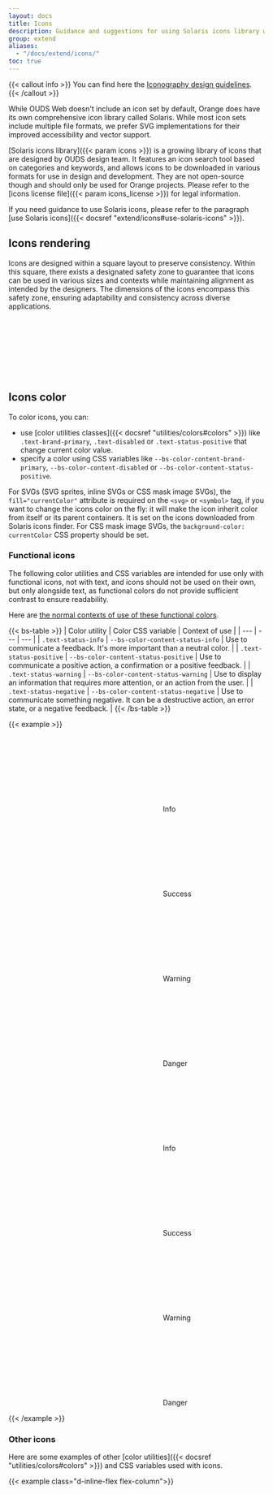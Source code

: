```yaml
---
layout: docs
title: Icons
description: Guidance and suggestions for using Solaris icons library with OUDS Web.
group: extend
aliases:
  - "/docs/extend/icons/"
toc: true
---
```


{{< callout info >}}
You can find here the [Iconography design guidelines](https://unified-design-system.orange.com/472794e18/p/275963-iconography).
{{< /callout >}}

While OUDS Web doesn't include an icon set by default, Orange does have its own comprehensive icon library called Solaris. While most icon sets include multiple file formats, we prefer SVG implementations for their improved accessibility and vector support.

[Solaris icons library]({{< param icons >}}) is a growing library of icons that are designed by OUDS design team. It features an icon search tool based on categories and keywords, and allows icons to be downloaded in various formats for use in design and development. They are not open-source though and should only be used for Orange projects. Please refer to the [icons license file]({{< param icons_license >}}) for legal information.

If you need guidance to use Solaris icons, please refer to the paragraph [use Solaris icons]({{< docsref "extend/icons#use-solaris-icons" >}}).

## Icons rendering

Icons are designed within a square layout to preserve consistency. Within this square, there exists a designated safety zone to guarantee that icons can be used in various sizes and contexts while maintaining alignment as intended by the designers. The dimensions of the icons encompass this safety zone, ensuring adaptability and consistency across diverse applications.

<svg width="8em" height="8em" class="bg-body-secondary" aria-hidden="true">
  <use xlink:href="/docs/{{< param docs_version >}}/assets/img/ouds-web-sprite.svg#info"/>
</svg>
<svg width="8em" height="8em" class="bg-body-secondary" aria-hidden="true">
  <use xlink:href="/docs/{{< param docs_version >}}/assets/img/ouds-web-sprite.svg#download"/>
</svg>
<svg width="8em" height="8em" class="bg-body-secondary" aria-hidden="true">
  <use xlink:href="/docs/{{< param docs_version >}}/assets/img/ouds-web-sprite.svg#tick"/>
</svg>

## Icons color

To color icons, you can:
- use [color utilities classes]({{< docsref "utilities/colors#colors" >}}) like `.text-brand-primary`, `.text-disabled` or `.text-status-positive` that change current color value.
- specify a color using CSS variables like `--bs-color-content-brand-primary`, `--bs-color-content-disabled` or `--bs-color-content-status-positive`.

For SVGs (SVG sprites, inline SVGs or CSS mask image SVGs), the `fill="currentColor"` attribute is required on the `<svg>` or `<symbol>` tag, if you want to change the icons color on the fly: it will make the icon inherit color from itself or its parent containers. It is set on the icons downloaded from Solaris icons finder. For CSS mask image SVGs, the `background-color: currentColor` CSS property should be set.

### Functional icons

The following color utilities and CSS variables are intended for use only with functional icons, not with text, and icons should not be used on their own, but only alongside text, as functional colors do not provide sufficient contrast to ensure readability.

Here are [the normal contexts of use of these functional colors](https://unified-design-system.orange.com/472794e18/p/217ac6-colour/t/9b95834c2e).

{{< bs-table >}}
| Color utility | Color CSS variable | Context of use |
| --- | --- | --- |
| `.text-status-info` | `--bs-color-content-status-info` | Use to communicate a feedback. It's more important than a neutral color. |
| `.text-status-positive` | `--bs-color-content-status-positive` | Use to communicate a positive action, a confirmation or a positive feedback. |
| `.text-status-warning` | `--bs-color-content-status-warning` | Use to display an information that requires more attention, or an action from the user. |
| `.text-status-negative` | `--bs-color-content-status-negative` | Use to communicate something negative. It can be a destructive action, an error state, or a negative feedback. |
{{< /bs-table >}}

{{< example >}}
<div class="d-flex justify-content-center gap-md-tall">
  <div class="p-medium bg-primary border border-default" data-bs-theme="light">
    <p>
      <svg class="text-status-info decorative-sm-icon" aria-hidden="true">
        <use xlink:href="/docs/{{< param docs_version >}}/assets/img/ouds-web-sprite.svg#info"/>
      </svg> Info
    </p>
    <p>
      <svg class="text-status-positive decorative-sm-icon" aria-hidden="true">
        <use xlink:href="/docs/{{< param docs_version >}}/assets/img/ouds-web-sprite.svg#tick-confirmation"/>
      </svg> Success
    </p>
    <p>
      <svg class="text-status-warning decorative-sm-icon" aria-hidden="true">
        <use xlink:href="/docs/{{< param docs_version >}}/assets/img/ouds-web-sprite.svg#important"/>
      </svg> Warning
    </p>
    <p>
      <svg class="text-status-negative decorative-sm-icon" aria-hidden="true">
        <use xlink:href="/docs/{{< param docs_version >}}/assets/img/ouds-web-sprite.svg#error-severe"/>
      </svg> Danger
    </p>
  </div>
  <div class="p-medium bg-emphasized border border-default" data-bs-theme="dark">
    <p>
      <svg class="decorative-sm-icon" style="color: var(--bs-color-content-status-info)" aria-hidden="true">
        <use xlink:href="/docs/{{< param docs_version >}}/assets/img/ouds-web-sprite.svg#info"/>
      </svg> Info
    </p>
    <p>
      <svg class="decorative-sm-icon" style="color: var(--bs-color-content-status-positive)" aria-hidden="true">
        <use xlink:href="/docs/{{< param docs_version >}}/assets/img/ouds-web-sprite.svg#tick-confirmation"/>
      </svg> Success
    </p>
    <p>
      <svg class="decorative-sm-icon" style="color: var(--bs-color-content-status-warning)" aria-hidden="true">
        <use xlink:href="/docs/{{< param docs_version >}}/assets/img/ouds-web-sprite.svg#important"/>
      </svg> Warning
    </p>
    <p>
      <svg class="decorative-sm-icon" style="color: var(--bs-color-content-status-negative)" aria-hidden="true">
        <use xlink:href="/docs/{{< param docs_version >}}/assets/img/ouds-web-sprite.svg#error-severe"/>
      </svg> Danger
    </p>
  </div>
</div>
{{< /example >}}


### Other icons

Here are some examples of other [color utilities]({{< docsref "utilities/colors#colors" >}}) and CSS variables used with icons.

{{< example class="d-inline-flex flex-column">}}
<p class="p-2 bg-primary d-inline-flex align-items-center gap-shorter" data-bs-theme="light">
  <svg class="decorative-sm-icon" aria-hidden="true">
    <use xlink:href="/docs/{{< param docs_version >}}/assets/img/ouds-web-sprite.svg#heart-recommend"/>
  </svg>
  <svg class="decorative-sm-icon text-default" aria-hidden="true">
    <use xlink:href="/docs/{{< param docs_version >}}/assets/img/ouds-web-sprite.svg#delete"/>
  </svg>
  <svg class="decorative-sm-icon text-primary" aria-hidden="true">
    <use xlink:href="/docs/{{< param docs_version >}}/assets/img/ouds-web-sprite.svg#download"/>
  </svg>
  <svg class="decorative-sm-icon text-disabled" aria-hidden="true">
    <use xlink:href="/docs/{{< param docs_version >}}/assets/img/ouds-web-sprite.svg#trash"/>
  </svg>
  <span class="icon si si-settings text-muted decorative-sm-icon" aria-hidden="true"></span>
</p>
<p class="p-2 bg-emphasized d-inline-flex align-items-center gap-shorter" data-bs-theme="dark">
  <svg class="decorative-sm-icon" aria-hidden="true">
    <use xlink:href="/docs/{{< param docs_version >}}/assets/img/ouds-web-sprite.svg#heart-recommend"/>
  </svg>
  <svg class="decorative-sm-icon" style="color: var(--bs-color-content-default)" aria-hidden="true">
    <use xlink:href="/docs/{{< param docs_version >}}/assets/img/ouds-web-sprite.svg#delete"/>
  </svg>
  <svg class="decorative-sm-icon" style="color: var(--bs-color-content-brand-primary)" aria-hidden="true">
    <use xlink:href="/docs/{{< param docs_version >}}/assets/img/ouds-web-sprite.svg#download"/>
  </svg>
  <svg class="decorative-sm-icon" style="color: var(--bs-color-content-disabled)" aria-hidden="true">
    <use xlink:href="/docs/{{< param docs_version >}}/assets/img/ouds-web-sprite.svg#trash"/>
  </svg>
  <span class="icon si si-settings decorative-sm-icon" style="color: var(--bs-color-content-muted)" aria-hidden="true"></span>
</p>
{{< /example >}}

## Icons size

Icons' size depends on where they are placed in the page content, so please make sure to either use our utilities provided in this page or follow the design. Icons size utility classes are designed to be used upon `<img>`, `<svg>` or even icon font, wherever the icon is.

Every icon size utility class presented in here has the common following code:

{{< scss-docs name="ouds-font-icon-common" file="scss/helpers/_icon.scss" >}}

### Headings

Here are the rules to follow for headings. These icons' sizes are responsive.

<details class="mb-medium">
  <summary>See the <strong>sizes</strong> associated to classes</summary>

{{< bs-table >}}
| Icon class | Values from `2xs` to `sm` | Values from `md` to `lg` | Values for `xl` and upper |
| --- | --- | --- | --- |
| `.hxl-lg-icon` | `3.25rem` (52px) | `4rem` (64px) | `4rem` (64px) |
| `.hxl-md-icon` | `3rem` (48px) | `3.5rem` (56px) | `3.75rem` (60px) |
| `.hxl-sm-icon` | `2.75rem` (44px) | `3.25rem` (52px) | `3.5rem` (56px) |
| `.hl-lg-icon` | `3rem` (48px) | `3.25rem` (52px) | `3.5rem` (56px) |
| `.hl-md-icon` | `2.75rem` (44px) | `3rem` (48px) | `3.25rem` (52px) |
| `.hl-sm-icon` | `2.5rem` (40px) | `2.75rem` (44px) | `3rem` (48px) |
| `.hm-lg-icon` | `2.75rem` (44px) | `3rem` (48px) | `3.25rem` (52px) |
| `.hm-md-icon` | `2.5rem` (40px) | `2.75rem` (44px) | `3rem` (48px) |
| `.hm-sm-icon` | `2rem` (32px) | `2.5rem` (40px) | `2.75rem` (44px) |
| `.hs-lg-icon` | `2.75rem` (44px) | `2.75rem` (44px) | `3rem` (48px) |
| `.hs-md-icon` | `2.5rem` (40px) | `2.5rem` (40px) | `2.75rem` (44px) |
| `.hs-sm-icon` | `2rem` (32px) | `2rem` (32px) | `2.5rem` (40px) |
| `.bl-lg-icon` | `1.75rem` (28px) | `1.75rem` (28px) | `2.75rem` (44px) |
| `.bl-md-icon` | `1.5rem` (24px) | `1.5rem` (24px) | `2.5rem` (40px) |
| `.bl-sm-icon` | `1.25rem` (20px) | `1.25rem` (20px) | `2rem` (32px) |
| `.bm-lg-icon` | `1.5rem` (24px) | `1.5rem` (24px) | `1.75rem` (28px) |
| `.bm-md-icon` | `1.25rem` (20px) | `1.25rem` (20px) | `1.5rem` (24px) |
| `.bm-sm-icon` | `1rem` (16px) | `1rem` (16px) | `1.25rem` (20px) |
{{< /bs-table >}}

</details>

{{< example >}}
<!-- h1 uses heading-xlarge font reference like all related classes as `.h1`, `.fs-hxl`, etc... -->
<div class="d-flex align-items-center mb-medium">
  <svg class="hxl-lg-icon me-scaled-short text-status-info" width="1rem" height="1rem" fill="currentColor" aria-hidden="true">
    <use xlink:href="/docs/{{< param docs_version >}}/assets/img/ouds-web-sprite.svg#vector"/>
  </svg>
  <h1 class="mb-none">H1 with large icon</h1>
</div>
<div class="d-flex align-items-center mb-medium">
  <svg class="hxl-md-icon me-scaled-short text-status-info" width="1rem" height="1rem" fill="currentColor" aria-hidden="true">
    <use xlink:href="/docs/{{< param docs_version >}}/assets/img/ouds-web-sprite.svg#vector"/>
  </svg>
  <h1 class="mb-none">H1 with medium icon</h1>
</div>
<div class="d-flex align-items-center mb-medium">
  <svg class="hxl-sm-icon me-scaled-short text-status-info" width="1rem" height="1rem" fill="currentColor" aria-hidden="true">
    <use xlink:href="/docs/{{< param docs_version >}}/assets/img/ouds-web-sprite.svg#vector"/>
  </svg>
  <h1 class="mb-none">H1 with small icon</h1>
</div>

<hr>

<!-- h2 uses heading-large font reference like all related classes as `.h2`, `.fs-hl`, etc... -->
<div class="d-flex align-items-center mb-medium">
  <svg class="hl-lg-icon me-scaled-short text-status-info" width="1rem" height="1rem" fill="currentColor" aria-hidden="true">
    <use xlink:href="/docs/{{< param docs_version >}}/assets/img/ouds-web-sprite.svg#vector"/>
  </svg>
  <h2 class="mb-none">H2 with large icon</h2>
</div>
<div class="d-flex align-items-center mb-medium">
  <svg class="hl-md-icon me-scaled-short text-status-info" width="1rem" height="1rem" fill="currentColor" aria-hidden="true">
    <use xlink:href="/docs/{{< param docs_version >}}/assets/img/ouds-web-sprite.svg#vector"/>
  </svg>
  <h2 class="mb-none">H2 with medium icon</h2>
</div>
<div class="d-flex align-items-center mb-medium">
  <svg class="hl-sm-icon me-scaled-short text-status-info" width="1rem" height="1rem" fill="currentColor" aria-hidden="true">
    <use xlink:href="/docs/{{< param docs_version >}}/assets/img/ouds-web-sprite.svg#vector"/>
  </svg>
  <h2 class="mb-none">H2 with small icon</h2>
</div>

<hr>

<!-- h3 uses heading-medium font reference like all related classes as `.h3`, `.fs-hm`, etc... -->
<div class="d-flex align-items-center mb-medium">
  <svg class="hm-lg-icon me-scaled-short text-status-info" width="1rem" height="1rem" fill="currentColor" aria-hidden="true">
    <use xlink:href="/docs/{{< param docs_version >}}/assets/img/ouds-web-sprite.svg#vector"/>
  </svg>
  <h3 class="mb-none">H3 with large icon</h3>
</div>
<div class="d-flex align-items-center mb-medium">
  <svg class="hm-md-icon me-scaled-short text-status-info" width="1rem" height="1rem" fill="currentColor" aria-hidden="true">
    <use xlink:href="/docs/{{< param docs_version >}}/assets/img/ouds-web-sprite.svg#vector"/>
  </svg>
  <h3 class="mb-none">H3 with medium icon</h3>
</div>
<div class="d-flex align-items-center mb-medium">
  <svg class="hm-sm-icon me-scaled-short text-status-info" width="1rem" height="1rem" fill="currentColor" aria-hidden="true">
    <use xlink:href="/docs/{{< param docs_version >}}/assets/img/ouds-web-sprite.svg#vector"/>
  </svg>
  <h3 class="mb-none">H3 with small icon</h3>
</div>

<hr>

<!-- h4 uses heading-small font reference like all related classes as `.h4`, `.fs-hs`, etc... -->
<div class="d-flex align-items-center mb-medium">
  <svg class="hs-lg-icon me-scaled-short text-status-info" width="1rem" height="1rem" fill="currentColor" aria-hidden="true">
    <use xlink:href="/docs/{{< param docs_version >}}/assets/img/ouds-web-sprite.svg#vector"/>
  </svg>
  <h4 class="mb-none">H4 with large icon</h4>
</div>
<div class="d-flex align-items-center mb-medium">
  <svg class="hs-md-icon me-scaled-short text-status-info" width="1rem" height="1rem" fill="currentColor" aria-hidden="true">
    <use xlink:href="/docs/{{< param docs_version >}}/assets/img/ouds-web-sprite.svg#vector"/>
  </svg>
  <h4 class="mb-none">H4 with medium icon</h4>
</div>
<div class="d-flex align-items-center mb-medium">
  <svg class="hs-sm-icon me-scaled-short text-status-info" width="1rem" height="1rem" fill="currentColor" aria-hidden="true">
    <use xlink:href="/docs/{{< param docs_version >}}/assets/img/ouds-web-sprite.svg#vector"/>
  </svg>
  <h4 class="mb-none">H4 with small icon</h4>
</div>

<hr>

<!-- h5 uses body-large font reference like all related classes as `.h5`, `.fs-bl`, etc... -->
<div class="d-flex align-items-center mb-medium">
  <svg class="bl-lg-icon me-scaled-short text-status-info" width="1rem" height="1rem" fill="currentColor" aria-hidden="true">
    <use xlink:href="/docs/{{< param docs_version >}}/assets/img/ouds-web-sprite.svg#vector"/>
  </svg>
  <h5 class="mb-none">H5 with large icon</h5>
</div>
<div class="d-flex align-items-center mb-medium">
  <svg class="bl-md-icon me-scaled-short text-status-info" width="1rem" height="1rem" fill="currentColor" aria-hidden="true">
    <use xlink:href="/docs/{{< param docs_version >}}/assets/img/ouds-web-sprite.svg#vector"/>
  </svg>
  <h5 class="mb-none">H5 with medium icon</h5>
</div>
<div class="d-flex align-items-center mb-medium">
  <svg class="bl-sm-icon me-scaled-short text-status-info" width="1rem" height="1rem" fill="currentColor" aria-hidden="true">
    <use xlink:href="/docs/{{< param docs_version >}}/assets/img/ouds-web-sprite.svg#vector"/>
  </svg>
  <h5 class="mb-none">H5 with small icon</h5>
</div>

<hr>

<!-- h6 uses body-medium font reference like all related classes as `.h6`, `.fs-bm`, etc... -->
<div class="d-flex align-items-center mb-medium">
  <svg class="bm-lg-icon me-scaled-short text-status-info" width="1rem" height="1rem" fill="currentColor" aria-hidden="true">
    <use xlink:href="/docs/{{< param docs_version >}}/assets/img/ouds-web-sprite.svg#vector"/>
  </svg>
  <h6 class="mb-none">H6 with lg icon</h6>
</div>
<div class="d-flex align-items-center mb-medium">
  <svg class="bm-md-icon me-scaled-short text-status-info" width="1rem" height="1rem" fill="currentColor" aria-hidden="true">
    <use xlink:href="/docs/{{< param docs_version >}}/assets/img/ouds-web-sprite.svg#vector"/>
  </svg>
  <h6 class="mb-none">H6 with medium icon</h6>
</div>
<div class="d-flex align-items-center mb-medium">
  <svg class="bm-sm-icon me-scaled-short text-status-info" width="1rem" height="1rem" fill="currentColor" aria-hidden="true">
    <use xlink:href="/docs/{{< param docs_version >}}/assets/img/ouds-web-sprite.svg#vector"/>
  </svg>
  <h6 class="mb-none">H6 with small icon</h6>
</div>
{{< /example >}}

### Display headings

You should not use any icon with our `.display-*` font sizes, because we prefer to keep the place for the text.

### Regular texts

Here are the rules to follow for regular texts. These icons' sizes are responsive.

<details class="mb-medium">
  <summary>See the <strong>sizes</strong> associated to classes</summary>

{{< bs-table >}}
| Icon class | Values from `2xs` to `sm` | Values from `md` to `lg` | Values for `xl` and upper |
| --- | --- | --- | --- |
| `.bl-lg-icon` | `1.75rem` (28px) | `1.75rem` (28px) | `2.75rem` (44px) |
| `.bl-md-icon` | `1.5rem` (24px) | `1.5rem` (24px) | `2.5rem` (40px) |
| `.bl-sm-icon` | `1.25rem` (20px) | `1.25rem` (20px) | `2rem` (32px) |
| `.bm-lg-icon` | `1.5rem` (24px) | `1.5rem` (24px) | `1.75rem` (28px) |
| `.bm-md-icon` | `1.25rem` (20px) | `1.25rem` (20px) | `1.5rem` (24px) |
| `.bm-sm-icon` | `1rem` (16px) | `1rem` (16px) | `1.25rem` (20px) |
| `.bs-lg-icon` | `1.25rem` (20px) | `1.25rem` (20px) | `1.5rem` (24px) |
| `.bs-md-icon` | `1rem` (16px) | `1rem` (16px) | `1.25rem` (20px) |
| `.bs-sm-icon` | `.75rem` (12px) | `.75rem` (12px) | `1rem` (16px) |
{{< /bs-table >}}

</details>

{{< example >}}
<!-- .lead uses body-large font reference like all related classes as `.lead`, `.fs-bl`, etc... -->
<div class="d-flex align-items-center mb-medium">
  <svg class="bl-lg-icon me-scaled-short text-status-info" width="1rem" height="1rem" fill="currentColor" aria-hidden="true">
    <use xlink:href="/docs/{{< param docs_version >}}/assets/img/ouds-web-sprite.svg#vector"/>
  </svg>
  <p class="lead mb-none">
    Lead paragraph with large icon
  </p>
</div>
<div class="d-flex align-items-center mb-medium">
  <svg class="bl-md-icon me-scaled-short text-status-info" width="1rem" height="1rem" fill="currentColor" aria-hidden="true">
    <use xlink:href="/docs/{{< param docs_version >}}/assets/img/ouds-web-sprite.svg#vector"/>
  </svg>
  <p class="lead mb-none">
    Lead paragraph with medium icon
  </p>
</div>
<div class="d-flex align-items-center mb-medium">
  <svg class="bl-sm-icon me-scaled-short text-status-info" width="1rem" height="1rem" fill="currentColor" aria-hidden="true">
    <use xlink:href="/docs/{{< param docs_version >}}/assets/img/ouds-web-sprite.svg#vector"/>
  </svg>
  <p class="lead mb-none">
    Lead paragraph with small icon
  </p>
</div>

<hr>

<!-- default paragraph uses body-medium font reference like all related classes as `.fs-bm`, etc... -->
<div class="d-flex align-items-center mb-medium">
  <svg class="bm-lg-icon me-scaled-short text-status-info" width="1rem" height="1rem" fill="currentColor" aria-hidden="true">
    <use xlink:href="/docs/{{< param docs_version >}}/assets/img/ouds-web-sprite.svg#vector"/>
  </svg>
  <p class="mb-none">
    Default paragraph with large icon
  </p>
</div>
<div class="d-flex align-items-center mb-medium">
  <svg class="bm-md-icon me-scaled-short text-status-info" width="1rem" height="1rem" fill="currentColor" aria-hidden="true">
    <use xlink:href="/docs/{{< param docs_version >}}/assets/img/ouds-web-sprite.svg#vector"/>
  </svg>
  <p class="mb-none">
    Default paragraph with medium icon
  </p>
</div>
<div class="d-flex align-items-center mb-medium">
  <svg class="bm-sm-icon me-scaled-short text-status-info" width="1rem" height="1rem" fill="currentColor" aria-hidden="true">
    <use xlink:href="/docs/{{< param docs_version >}}/assets/img/ouds-web-sprite.svg#vector"/>
  </svg>
  <p class="mb-none">
    Default paragraph with small icon
  </p>
</div>

<hr>

<!-- .small paragraph uses body-small font reference like all related classes as `.small`, `.fs-bs`, etc... -->
<div class="d-flex align-items-center mb-medium">
  <svg class="bs-lg-icon me-scaled-short text-status-info" width="1rem" height="1rem" fill="currentColor" aria-hidden="true">
    <use xlink:href="/docs/{{< param docs_version >}}/assets/img/ouds-web-sprite.svg#vector"/>
  </svg>
  <p class="small mb-none">
    Small paragraph with large icon
  </p>
</div>
<div class="d-flex align-items-center mb-medium">
  <svg class="bs-md-icon me-scaled-short text-status-info" width="1rem" height="1rem" fill="currentColor" aria-hidden="true">
    <use xlink:href="/docs/{{< param docs_version >}}/assets/img/ouds-web-sprite.svg#vector"/>
  </svg>
  <p class="small mb-none">
    Small paragraph with medium icon
  </p>
</div>
<div class="d-flex align-items-center mb-medium">
  <svg class="bs-sm-icon me-scaled-short text-status-info" width="1rem" height="1rem" fill="currentColor" aria-hidden="true">
    <use xlink:href="/docs/{{< param docs_version >}}/assets/img/ouds-web-sprite.svg#vector"/>
  </svg>
  <p class="small mb-none">
    Small paragraph with small icon
  </p>
</div>
{{< /example >}}

### Decorative

Here are the rules to follow for decorative icons. Be careful using these icons' sizes because they are not responsive. Check out for [more information about accessibility in our documentation]({{< docsref "/extend/icons#icons-accessibility" >}}).

<details class="mb-medium">
  <summary>See the <strong>sizes</strong> associated to classes</summary>

{{< bs-table >}}
| Icon class | Value |
| --- | --- |
| `.decorative-2xs-icon` | `1rem` (16px) |
| `.decorative-xs-icon` | `1.5rem` (24px) |
| `.decorative-sm-icon` | `2rem` (32px) |
| `.decorative-md-icon` | `2.5rem` (40px) |
| `.decorative-lg-icon` | `3rem` (48px) |
| `.decorative-xl-icon` | `3.5rem` (56px) |
| `.decorative-2xl-icon` | `4.5rem` (72px) |
{{< /bs-table >}}

</details>

<div class="bd-example">
  <div class="d-flex mb-medium">
    <div class="bg-emphasized d-inline-flex align-items-center justify-content-center me-medium flex-shrink-0" style="width: 6.25rem; height: 6.25rem;">
      <svg class="decorative-2xs-icon text-status-info" width="1rem" height="1rem" fill="currentColor" aria-hidden="true" data-bs-theme="dark">
        <use xlink:href="/docs/{{< param docs_version >}}/assets/img/ouds-web-sprite.svg#vector"/>
      </svg>
    </div>
    <div>
      <p class="lead mb-shortest fw-bold">2x-small decorative icon</p>
      <p class="mb-none">coreGlobalDimension200 (<code>1rem</code> or <code>16px</code> at zoom 100%)</p>
    </div>
  </div>
  <div class="d-flex mb-medium">
    <div class="bg-emphasized d-inline-flex align-items-center justify-content-center me-medium flex-shrink-0" style="width: 6.25rem; height: 6.25rem;">
      <svg class="decorative-xs-icon text-status-info" width="1rem" height="1rem" fill="currentColor" aria-hidden="true" data-bs-theme="dark">
        <use xlink:href="/docs/{{< param docs_version >}}/assets/img/ouds-web-sprite.svg#vector"/>
      </svg>
    </div>
    <div>
      <p class="lead mb-shortest fw-bold">X-small decorative icon</p>
      <p class="mb-none">coreGlobalDimension300 (<code>1.5rem</code> or <code>24px</code> at zoom 100%)</p>
    </div>
  </div>
  <div class="d-flex mb-medium">
    <div class="bg-emphasized d-inline-flex align-items-center justify-content-center me-medium flex-shrink-0" style="width: 6.25rem; height: 6.25rem;">
      <svg class="decorative-sm-icon text-status-info" width="1rem" height="1rem" fill="currentColor" aria-hidden="true" data-bs-theme="dark">
        <use xlink:href="/docs/{{< param docs_version >}}/assets/img/ouds-web-sprite.svg#vector"/>
      </svg>
    </div>
    <div>
      <p class="lead mb-shortest fw-bold">Small decorative icon</p>
      <p class="mb-none">coreGlobalDimension400 (<code>2rem</code> or <code>32px</code> at zoom 100%)</p>
    </div>
  </div>
  <div class="d-flex mb-medium">
    <div class="bg-emphasized d-inline-flex align-items-center justify-content-center me-medium flex-shrink-0" style="width: 6.25rem; height: 6.25rem;">
      <svg class="decorative-md-icon text-status-info" width="1rem" height="1rem" fill="currentColor" aria-hidden="true" data-bs-theme="dark">
        <use xlink:href="/docs/{{< param docs_version >}}/assets/img/ouds-web-sprite.svg#vector"/>
      </svg>
    </div>
    <div>
      <p class="lead mb-shortest fw-bold">Medium decorative icon</p>
      <p class="mb-none">coreGlobalDimension500 (<code>2.5rem</code> or <code>40px</code> at zoom 100%)</p>
    </div>
  </div>
  <div class="d-flex mb-medium">
    <div class="bg-emphasized d-inline-flex align-items-center justify-content-center me-medium flex-shrink-0" style="width: 6.25rem; height: 6.25rem;">
      <svg class="decorative-lg-icon text-status-info" width="1rem" height="1rem" fill="currentColor" aria-hidden="true" data-bs-theme="dark">
        <use xlink:href="/docs/{{< param docs_version >}}/assets/img/ouds-web-sprite.svg#vector"/>
      </svg>
    </div>
    <div>
      <p class="lead mb-shortest fw-bold">Large decorative icon</p>
      <p class="mb-none">coreGlobalDimension600 (<code>3rem</code> or <code>48px</code> at zoom 100%)</p>
    </div>
  </div>
  <div class="d-flex mb-medium">
    <div class="bg-emphasized d-inline-flex align-items-center justify-content-center me-medium flex-shrink-0" style="width: 6.25rem; height: 6.25rem;">
      <svg class="decorative-xl-icon text-status-info" width="1rem" height="1rem" fill="currentColor" aria-hidden="true" data-bs-theme="dark">
        <use xlink:href="/docs/{{< param docs_version >}}/assets/img/ouds-web-sprite.svg#vector"/>
      </svg>
    </div>
    <div>
      <p class="lead mb-shortest fw-bold">X-large decorative icon</p>
      <p class="mb-none">coreGlobalDimension700 (<code>3.5rem</code> or <code>56px</code> at zoom 100%)</p>
    </div>
  </div>
  <div class="d-flex mb-medium">
    <div class="bg-emphasized d-inline-flex align-items-center justify-content-center me-medium flex-shrink-0" style="width: 6.25rem; height: 6.25rem;">
      <svg class="decorative-2xl-icon text-status-info" width="1rem" height="1rem" fill="currentColor" aria-hidden="true" data-bs-theme="dark">
        <use xlink:href="/docs/{{< param docs_version >}}/assets/img/ouds-web-sprite.svg#vector"/>
      </svg>
    </div>
    <div>
      <p class="lead mb-shortest fw-bold">2x-large decorative icon</p>
      <p class="mb-none">coreGlobalDimension900 (<code>4.5rem</code> or <code>72px</code> at zoom 100%)</p>
    </div>
  </div>
</div>

```html
<svg class="decorative-2xs-icon text-status-info" width="1rem" height="1rem" fill="currentColor" aria-hidden="true"></svg>
<svg class="decorative-xs-icon text-status-info" width="1rem" height="1rem" fill="currentColor" aria-hidden="true"></svg>
<svg class="decorative-sm-icon text-status-info" width="1rem" height="1rem" fill="currentColor" aria-hidden="true"></svg>
<svg class="decorative-md-icon text-status-info" width="1rem" height="1rem" fill="currentColor" aria-hidden="true"></svg>
<svg class="decorative-lg-icon text-status-info" width="1rem" height="1rem" fill="currentColor" aria-hidden="true"></svg>
<svg class="decorative-xl-icon text-status-info" width="1rem" height="1rem" fill="currentColor" aria-hidden="true"></svg>
<svg class="decorative-2xl-icon text-status-info" width="1rem" height="1rem" fill="currentColor" aria-hidden="true"></svg>
```

### Multiple lines

Sometimes you need a different structure to handle larger titles, or paragraphs that wrap over several lines. Here are some examples to handle these use cases. We've set arbitrary spacings, but align them with your design.

#### Centered on text block

This is the default behavior of our DOM.

{{< example >}}
<div class="d-flex align-items-center">
  <svg class="hxl-lg-icon me-scaled-short text-status-info" width="1rem" height="1rem" fill="currentColor" aria-hidden="true">
    <use xlink:href="/docs/{{< param docs_version >}}/assets/img/ouds-web-sprite.svg#vector"/>
  </svg>
  <h1 class="mb-none">H1 with large icon and a very long title to see how it behaves while being wrapped</h1>
</div>
{{< /example >}}

{{< example >}}
<div class="d-flex align-items-center">
  <svg class="bm-lg-icon me-scaled-short text-status-info" width="1rem" height="1rem" fill="currentColor" aria-hidden="true">
    <use xlink:href="/docs/{{< param docs_version >}}/assets/img/ouds-web-sprite.svg#vector"/>
  </svg>
  <p class="mb-none">
    Default long paragraph with large icon. It stands here in order for you to see how the icon should behave when it's placed next to a long paragraph. Whenever the paragraph stands on multiple lines please prefer using a block element and not an inline element so there will no strange behaviors.
  </p>
</div>
{{< /example >}}

#### Above text block

You can also have the icon above the text block.

{{< example >}}
<div>
  <svg class="hxl-lg-icon mb-scaled-shorter text-status-info" width="1rem" height="1rem" fill="currentColor" aria-hidden="true">
    <use xlink:href="/docs/{{< param docs_version >}}/assets/img/ouds-web-sprite.svg#vector"/>
  </svg>
  <h1 class="mb-none">H1 with large icon and a very long title to see how it behaves while being wrapped</h1>
</div>
{{< /example >}}

{{< example >}}
<div>
  <svg class="bm-lg-icon mb-scaled-shortest text-status-info" width="1rem" height="1rem" fill="currentColor" aria-hidden="true">
    <use xlink:href="/docs/{{< param docs_version >}}/assets/img/ouds-web-sprite.svg#vector"/>
  </svg>
  <p class="mb-none">
    Default long paragraph with large icon. It stands here in order for you to see how the icon should behave when it's placed next to a long paragraph. Whenever the paragraph stands on multiple lines please prefer using a block element and not an inline element so there will no strange behaviors.
  </p>
</div>
{{< /example >}}

### `<img>` and font icon

SVG Sprite is the preferred choice for flexibility, performance and accessibility, and this is why all our examples use this method but there are other ways to display icons. They should all behave the same thanks to our CSS. If you are experimenting any trouble, feel free to search or fill in a new [Github discussion](https://github.com/Orange-OpenSource/Orange-Boosted-Bootstrap/discussions) or contact [our team]({{< docsref "/about/team" >}}). <!-- Check out for more information in [our documentation]({{< docsref "/extend/icons" >}}). -->

{{< example >}}
<div class="d-flex align-items-center mb-medium">
  <img class="hxl-lg-icon me-short" alt="" src="/docs/{{< param docs_version >}}/assets/img/vite.svg">
  <h1 class="mb-none">H1 with large icon</h1>
</div>
<div class="d-flex align-items-center mb-medium">
  <span class="hxl-lg-icon me-short si si-settings" aria-hidden="true"></span>
  <h1 class="mb-none">H1 with large icon</h1>
</div>
{{< /example >}}

## Icons accessibility

{{< callout info >}}
For more details, **Orange Accessibility Guidelines** provides [a deep-dive article regarding SVG accessibility](https://a11y-guidelines.orange.com/en/articles/accessible-svg/).
{{< /callout >}}

#### Decorative icons
Purely **decorative icons** (like repeating information of an adjacent text) must be hidden to assistive technologies:
- for `<svg>` or `<span>` tags, use the attribute `aria-hidden="true"`
- for `<img>`, use an empty `alt` attribute
- CSS background images are intended to be decorative

#### Informative/meaningful icons

If the icon is **meaningful** with no visible adjacent text, e.g. indication in a table or only content of a button, you have to provide an appropriate alternative text with the description of the icon or the description of the action triggered.

The best way to do this is to keep the icon hidden to assistive technologies (see above) and add a visually hidden label which will be perceived by assistive technologies, by using the `.visually-hidden` class. You can also use an `aria-label` on the containing interactive element to provide an accessible name. For external images within the `<img>` tag, you can also fill the `alt` attribute directly.

Remember that you cannot use external images inside interactive elements because the color won't change with the element's status (hover, active, focus...), see [SVG external image]({{< docsref "extend/icons#svg-external-image" >}}).

<!-- todo add tooltip on buttons and explanation when available -->
{{< example class="mt-0 bd-btn-example">}}
<button type="button" class="btn btn-icon btn-default">
  <svg width="1rem" height="1rem" aria-hidden="true">
    <use xlink:href="/docs/{{< param docs_version >}}/assets/img/ouds-web-sprite.svg#trash"/>
  </svg>
  <span class="visually-hidden">Delete</span>
</button>
<button type="button" class="btn btn-icon btn-default" aria-label="Delete">
  <svg width="1rem" height="1rem" aria-hidden="true">
    <use xlink:href="/docs/{{< param docs_version >}}/assets/img/ouds-web-sprite.svg#trash"/>
  </svg>
</button>
<button type="button" class="btn btn-icon btn-default">
  <span class="icon si si-settings" aria-hidden="true"></span>
  <span class="visually-hidden">Open settings</span>
</button>
<button type="button" class="btn btn-icon btn-default" aria-label="Open settings">
  <span class="icon si si-settings" aria-hidden="true"></span>
</button>
<div class="d-inline-block bg-always-white">
  <img src="/docs/{{< param docs_version >}}/assets/img/heart-recommend.svg" alt="Favorite" width="32" height="32">
</div>
{{< /example >}}

## Use Solaris icons

There are many ways to use Solaris icons in a web page:
- Bundled, if you have several icons in your project:
  - [SVG sprite]({{< docsref "extend/icons#svg-sprite" >}}) (preferred choice for flexibility, performance and accessibility)
  - [Web font]({{< docsref "extend/icons#web-font" >}})
- Individually, if you have only few icons to render:
  - [Inline SVG]({{< docsref "extend/icons#inline-svg" >}})
  - [SVG external image]({{< docsref "extend/icons#svg-external-image" >}})
  - [CSS mask image SVG]({{< docsref "extend/icons#css-mask-image-svg" >}})

All icons can be retrieved easily in any of these formats in the Solaris icons finder. See Solaris icons library [develop documentation]({{< param icons_develop >}}) for complete development guidelines for the different formats, and their pros and cons.

### SVG sprite

This technique is the <strong>preferred choice</strong> for flexibility, performance and accessibility.

Using the [Solaris icons finder]({{< param icons >}}), you can generate an SVG sprite, a single SVG file containing all your icons in `<symbol>` elements, and then insert an icon through a `<use>` element. With SVG sprites, you can benefit of the power of `currentColor` for easy coloring and theming.

SVG sprite file example:

{{< example lang="svg" show_preview="false" >}}
<svg xmlns="http://www.w3.org/2000/svg" viewBox="0 0 1000 1000">
  <symbol id="settings" fill="currentColor">
    <path d="..." style="fill-rule:evenodd"/>
  </symbol>
  <symbol id="trash" fill="currentColor" viewBox="0 0 1000 1000">
    <path d="..." style="fill-rule:evenodd"/>
  </symbol>
</svg>
{{< /example >}}

SVG sprite usage:

{{< example >}}
<svg width="3rem" height="3rem" aria-hidden="true">
  <use xlink:href="/docs/{{< param docs_version >}}/assets/img/ouds-web-sprite.svg#settings"/>
</svg>
<svg width="3rem" height="3rem" aria-hidden="true">
  <use xlink:href="/docs/{{< param docs_version >}}/assets/img/ouds-web-sprite.svg#trash"/>
</svg>
{{< /example >}}

To speed up loading, the SVG sprite file can be preloaded in the `<head>` of the page:

{{< example lang="html" show_preview="false" >}}
<link rel="preload" href="/path/to/your/sprite.svg" as="image" type="image/svg+xml">
{{< /example >}}

### Web font

Web font is not the preferred solution. However, for websites needing more than 20 icons, you may consider using a Web font instead of an SVG sprite.

Using the [Solaris icons finder]({{< param icons >}}), you can generate a Web font containing all your icons and use it like a classic font. Web font icons can be styled through CSS properties like `font-size` and `color`. please keep in mind that adding or removing icons from the font afterward can be complicated.

{{< example >}}
<span class="si si-settings" aria-hidden="true" style="font-size: 3rem"></span>
{{< /example >}}


<!--{{< callout warning >}}
Note that with this technique, you cannot have multicolor icons, so you cannot render the [warning icon]({{< docsref "extend/icons#warning-icon" >}}).
{{< /callout >}}-->

### Inline SVG

This technique should only be used if you have few icons to render, and if they are used only once in your website.

You can embed your icons directly within the HTML of your page (as opposed to an external image file). This way to use SVGs can benefit of the power of `currentColor` for easy coloring and theming.

{{< example class="mt-0" >}}
<svg fill="currentColor" class="decorative-sm-icon" viewBox="0 0 1000 1000" aria-hidden="true">
  <path d="M656.7 422.409a229.96 229.96 0 0 1-315.39.008A224.95 224.95 0 0 0 224.064 615H224v210a100 100 0 0 0 100 100h450V620a224.94 224.94 0 0 0-117.3-197.591M679 255A180 180 0 1 1 499 75a180 180 0 0 1 180 180" style="fill-rule:evenodd"/>
</svg>
{{< /example >}}

### SVG external image

You can use SVG through an `<img>` tag when:
- you only have few icons to render
- you don't need to change the icons colors. For that reason, **we do not recommend to use that technique**, so it won't be documented here.

### CSS mask image SVG

CSS mask image icons should be used when you can't or don't want to refer to an external image, or if you want to include the icon in a CSS `::before` or `::after` pseudo-element.

You should use the `mask-image` property instead of `background-image` to benefit from the coloring and theming system, by setting `background-color` property to `currentColor`. You can use the SVG code within your CSS (be sure to escape any characters with [our internal `escape-svg()` function]({{< docsref "/customize/sass" >}}#escape-svg)). When no dimensions are specified via `width` and `height` on the `<svg>`, the icon will fill the available space. Mask images can also be styled through CSS properties like `width` or `height`. Note that the `xmlns` attribute is required.

{{< example class="mt-0" >}}
<span class="icon-home"></span>
{{< /example >}}

Using:

{{< scss-docs name="icon-home" file="site/assets/scss/_component-examples.scss" >}}
